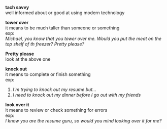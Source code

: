 **tach savvy**  
well informed about or good at using modern technology  
  
**tower over**  
it means to be much taller than someone or something  
exp:  
*Michael, you know that you tower over me. Would you put the meat on the top shelf of th freezer? Pretty please?*  
  
**Pretty please**  
look at the above one    
  
**knock out**  
it means to complete or finish something  
exp:  
1. *I'm trying to knock out my resume but...*    
2. *I need to knock out my dinner before I go out with my friends*  
  
**look over it**  
it means to review or check something for errors  
exp:  
*I know you are the resume guru, so would you mind looking over it for me?*


